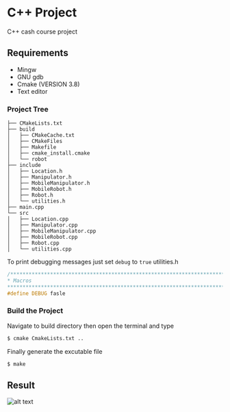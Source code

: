 # C++ Project
C++ cash course project
## Requirements
 - Mingw
 - GNU gdb  
 - Cmake (VERSION 3.8)
 - Text editor

### Project Tree
```
├── CMakeLists.txt
├── build
│   ├── CMakeCache.txt
│   ├── CMakeFiles
│   ├── Makefile
│   ├── cmake_install.cmake
│   └── robot
├── include
│   ├── Location.h
│   ├── Manipulator.h
│   ├── MobileManipulator.h
│   ├── MobileRobot.h
│   ├── Robot.h
│   └── utilities.h
├── main.cpp
└── src
│   ├── Location.cpp
│   ├── Manipulator.cpp
│   ├── MobileManipulator.cpp
│   ├── MobileRobot.cpp
│   ├── Robot.cpp
│   └── utilities.cpp
```

To print debugging messages just set ```debug``` to ```true```
utilities.h


```cpp
/******************************************************************************
* Macros
*******************************************************************************/
#define DEBUG fasle

```
### Build the Project  
Navigate to build directory then open the terminal and type 
``` bash
$ cmake CmakeLists.txt ..

```
Finally generate the excutable file

``` bash
$ make

```
## Result

![alt text](https://github.com/A-Hanie/Cpp_Project/blob/main/media/result.png?raw=true)

